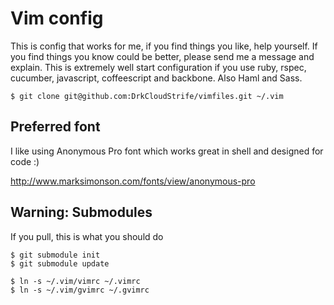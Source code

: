 # Vim config

This is config that works for me, if you find things you like, help yourself. If you find things you know could be better, please send me a message and explain.
This is extremely well start configuration if you use ruby, rspec, cucumber, javascript, coffeescript and backbone.
Also Haml and Sass.

    $ git clone git@github.com:DrkCloudStrife/vimfiles.git ~/.vim

## Preferred font

I like using Anonymous Pro font which works great in shell and designed for code :)

http://www.marksimonson.com/fonts/view/anonymous-pro

## Warning: Submodules

If you pull, this is what you should do

    $ git submodule init
    $ git submodule update

    $ ln -s ~/.vim/vimrc ~/.vimrc
    $ ln -s ~/.vim/gvimrc ~/.gvimrc

